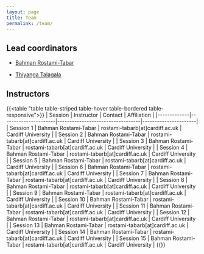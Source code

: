 ```yaml
---
layout: page
title: Team
permalink: /team/
---
```


## Lead coordinators

* [Bahman Rostami-Tabar](https://bahmanrt.com/)

* [Thiyanga Talagala](https://thiyanga.netlify.app/)


## Instructors

{{<table "table table-striped table-hover table-bordered table-responsive">}}
|    Session  | Instructor           | Contact                          |     Affiliation      |
|-------------|----------------------|----------------------------------|----------------------|
| Session 1   | Bahman Rostami-Tabar |  rostami-tabarb[at]cardiff.ac.uk |  Cardiff University  |
| Session 2   | Bahman Rostami-Tabar |  rostami-tabarb[at]cardiff.ac.uk |  Cardiff University  |
| Session 3   | Bahman Rostami-Tabar |  rostami-tabarb[at]cardiff.ac.uk |  Cardiff University  |
| Session 4   | Bahman Rostami-Tabar |  rostami-tabarb[at]cardiff.ac.uk |  Cardiff University  |
| Session 5   | Bahman Rostami-Tabar |  rostami-tabarb[at]cardiff.ac.uk |  Cardiff University  |
| Session 6   | Bahman Rostami-Tabar |  rostami-tabarb[at]cardiff.ac.uk |  Cardiff University  |
| Session 7   | Bahman Rostami-Tabar |  rostami-tabarb[at]cardiff.ac.uk |  Cardiff University  |
| Session 8   | Bahman Rostami-Tabar |  rostami-tabarb[at]cardiff.ac.uk |  Cardiff University  |
| Session 9   | Bahman Rostami-Tabar |  rostami-tabarb[at]cardiff.ac.uk |  Cardiff University  |
| Session 10  | Bahman Rostami-Tabar |  rostami-tabarb[at]cardiff.ac.uk |  Cardiff University  |
| Session 11  | Bahman Rostami-Tabar |  rostami-tabarb[at]cardiff.ac.uk |  Cardiff University  |
| Session 12  | Bahman Rostami-Tabar |  rostami-tabarb[at]cardiff.ac.uk |  Cardiff University  |
| Session 13  | Bahman Rostami-Tabar |  rostami-tabarb[at]cardiff.ac.uk |  Cardiff University  |
| Session 14  | Bahman Rostami-Tabar |  rostami-tabarb[at]cardiff.ac.uk |  Cardiff University  |
| Session 15  | Bahman Rostami-Tabar |  rostami-tabarb[at]cardiff.ac.uk |  Cardiff University  |
{{</table>}}
